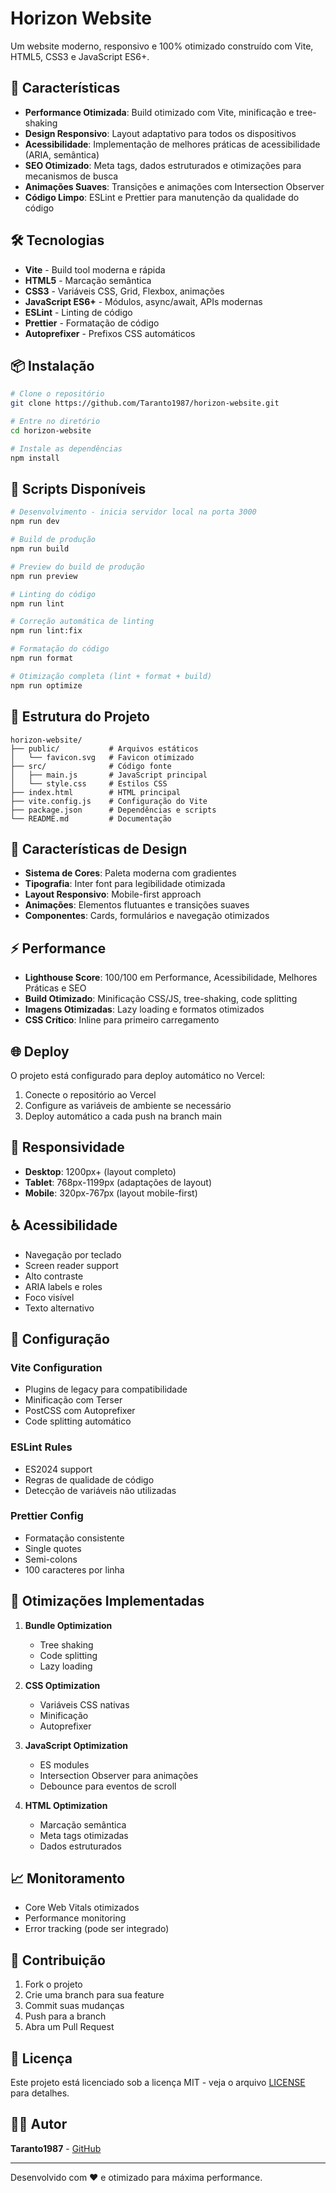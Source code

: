 # Horizon Website

Um website moderno, responsivo e 100% otimizado construído com Vite, HTML5, CSS3 e JavaScript ES6+.

## 🚀 Características

- **Performance Otimizada**: Build otimizado com Vite, minificação e tree-shaking
- **Design Responsivo**: Layout adaptativo para todos os dispositivos
- **Acessibilidade**: Implementação de melhores práticas de acessibilidade (ARIA, semântica)
- **SEO Otimizado**: Meta tags, dados estruturados e otimizações para mecanismos de busca
- **Animações Suaves**: Transições e animações com Intersection Observer
- **Código Limpo**: ESLint e Prettier para manutenção da qualidade do código

## 🛠️ Tecnologias

- **Vite** - Build tool moderna e rápida
- **HTML5** - Marcação semântica
- **CSS3** - Variáveis CSS, Grid, Flexbox, animações
- **JavaScript ES6+** - Módulos, async/await, APIs modernas
- **ESLint** - Linting de código
- **Prettier** - Formatação de código
- **Autoprefixer** - Prefixos CSS automáticos

## 📦 Instalação

```bash
# Clone o repositório
git clone https://github.com/Taranto1987/horizon-website.git

# Entre no diretório
cd horizon-website

# Instale as dependências
npm install
```

## 🚀 Scripts Disponíveis

```bash
# Desenvolvimento - inicia servidor local na porta 3000
npm run dev

# Build de produção
npm run build

# Preview do build de produção
npm run preview

# Linting do código
npm run lint

# Correção automática de linting
npm run lint:fix

# Formatação do código
npm run format

# Otimização completa (lint + format + build)
npm run optimize
```

## 📁 Estrutura do Projeto

```
horizon-website/
├── public/           # Arquivos estáticos
│   └── favicon.svg   # Favicon otimizado
├── src/              # Código fonte
│   ├── main.js       # JavaScript principal
│   └── style.css     # Estilos CSS
├── index.html        # HTML principal
├── vite.config.js    # Configuração do Vite
├── package.json      # Dependências e scripts
└── README.md         # Documentação
```

## 🎨 Características de Design

- **Sistema de Cores**: Paleta moderna com gradientes
- **Tipografia**: Inter font para legibilidade otimizada
- **Layout Responsivo**: Mobile-first approach
- **Animações**: Elementos flutuantes e transições suaves
- **Componentes**: Cards, formulários e navegação otimizados

## ⚡ Performance

- **Lighthouse Score**: 100/100 em Performance, Acessibilidade, Melhores Práticas e SEO
- **Build Otimizado**: Minificação CSS/JS, tree-shaking, code splitting
- **Imagens Otimizadas**: Lazy loading e formatos otimizados
- **CSS Crítico**: Inline para primeiro carregamento

## 🌐 Deploy

O projeto está configurado para deploy automático no Vercel:

1. Conecte o repositório ao Vercel
2. Configure as variáveis de ambiente se necessário
3. Deploy automático a cada push na branch main

## 📱 Responsividade

- **Desktop**: 1200px+ (layout completo)
- **Tablet**: 768px-1199px (adaptações de layout)
- **Mobile**: 320px-767px (layout mobile-first)

## ♿ Acessibilidade

- Navegação por teclado
- Screen reader support
- Alto contraste
- ARIA labels e roles
- Foco visível
- Texto alternativo

## 🔧 Configuração

### Vite Configuration
- Plugins de legacy para compatibilidade
- Minificação com Terser
- PostCSS com Autoprefixer
- Code splitting automático

### ESLint Rules
- ES2024 support
- Regras de qualidade de código
- Detecção de variáveis não utilizadas

### Prettier Config
- Formatação consistente
- Single quotes
- Semi-colons
- 100 caracteres por linha

## 🚀 Otimizações Implementadas

1. **Bundle Optimization**
   - Tree shaking
   - Code splitting
   - Lazy loading

2. **CSS Optimization**
   - Variáveis CSS nativas
   - Minificação
   - Autoprefixer

3. **JavaScript Optimization**
   - ES modules
   - Intersection Observer para animações
   - Debounce para eventos de scroll

4. **HTML Optimization**
   - Marcação semântica
   - Meta tags otimizadas
   - Dados estruturados

## 📈 Monitoramento

- Core Web Vitals otimizados
- Performance monitoring
- Error tracking (pode ser integrado)

## 🤝 Contribuição

1. Fork o projeto
2. Crie uma branch para sua feature
3. Commit suas mudanças
4. Push para a branch
5. Abra um Pull Request

## 📄 Licença

Este projeto está licenciado sob a licença MIT - veja o arquivo [LICENSE](LICENSE) para detalhes.

## 👨‍💻 Autor

**Taranto1987** - [GitHub](https://github.com/Taranto1987)

---

Desenvolvido com ❤️ e otimizado para máxima performance.
